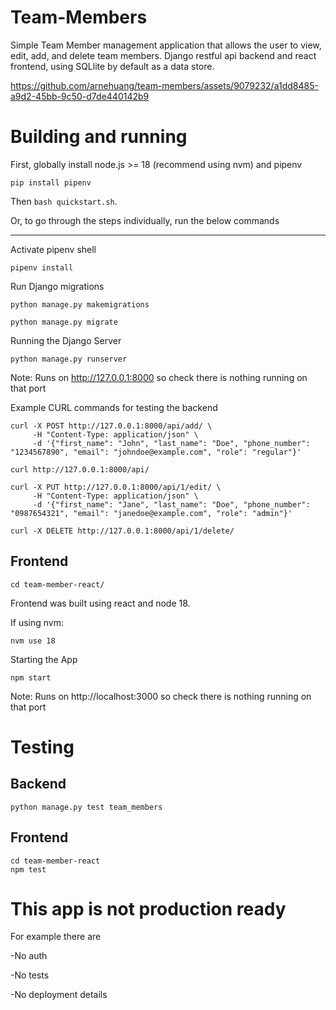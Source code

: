 # Team-Members
Simple Team Member management application that allows the user to view, edit, add, and delete team members. 
Django restful api backend and react frontend, using SQLlite by default as a data store. 


https://github.com/arnehuang/team-members/assets/9079232/a1dd8485-a9d2-45bb-9c50-d7de440142b9




# Building and running
First, globally install node.js >= 18 (recommend using nvm) and pipenv 

`pip install pipenv` 

Then `bash quickstart.sh`. 

Or, to go through the steps individually, run the below commands

---


Activate pipenv shell

`pipenv install`

Run Django migrations

`python manage.py makemigrations`

`python manage.py migrate`

Running the Django Server

`python manage.py runserver`

Note: Runs on http://127.0.0.1:8000 so check there is nothing running on that port

Example CURL commands for testing the backend

```commandline
curl -X POST http://127.0.0.1:8000/api/add/ \
     -H "Content-Type: application/json" \
     -d '{"first_name": "John", "last_name": "Doe", "phone_number": "1234567890", "email": "johndoe@example.com", "role": "regular"}'
```
```commandline
curl http://127.0.0.1:8000/api/
```
```commandline
curl -X PUT http://127.0.0.1:8000/api/1/edit/ \
     -H "Content-Type: application/json" \
     -d '{"first_name": "Jane", "last_name": "Doe", "phone_number": "0987654321", "email": "janedoe@example.com", "role": "admin"}'
```
```commandline
curl -X DELETE http://127.0.0.1:8000/api/1/delete/
```

## Frontend
```commandline
cd team-member-react/
```

Frontend was built using react and node 18.

If using nvm:
```commandline
nvm use 18
```
Starting the App
```commandline
npm start
```

Note: Runs on http://localhost:3000 so check there is nothing running on that port

# Testing
## Backend
```
python manage.py test team_members
```

## Frontend
```commandline
cd team-member-react
npm test
```


# This app is not production ready
For example there are

-No auth

-No tests

-No deployment details
